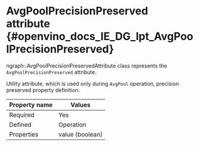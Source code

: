 # AvgPoolPrecisionPreserved attribute {#openvino_docs_IE_DG_lpt_AvgPoolPrecisionPreserved}

ngraph::AvgPoolPrecisionPreservedAttribute class represents the `AvgPoolPrecisionPreserved` attribute.

Utility attribute, which is used only during `AvgPool` operation, precision preserved property definition. 

| Property name | Values                                       |
|---------------|----------------------------------------------|
| Required      | Yes                                          |
| Defined       | Operation                                    |
| Properties    | value (boolean)                              |
